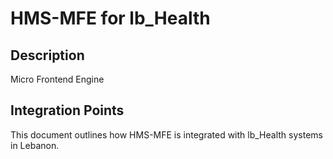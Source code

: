 # HMS-MFE for lb_Health

## Description

Micro Frontend Engine

## Integration Points

This document outlines how HMS-MFE is integrated with lb_Health systems in Lebanon.
